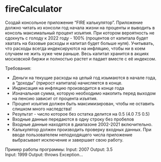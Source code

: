 # fireCalculator

Создай консольное приложение “FIRE калькулятор”. 
Приложение должно читать из консоли год начала жизни на проценты и выводить в консоль максимальный процент изъятия. 
При котором вероятность не сдохнуть с голоду к 2022 году - 100% (процентов от капитала будет хватать на базовые расходы и капитал будет больше нуля). 
Учитывать, что расходы всегда индексируются на инфляцию, чтобы ни в коем случаем не жить хуже чем раньше. 
Весь капитал хранится в акциях московской биржи и полностью растет и падает вместе с её индексом. 

Требования:
- Деньги на текущие расходы на целый год изымаются в начале года, а “доходы” (прирост капитала) начисляется в конце.
- Индексация на инфляцию производится в конце года
- Изначальная сумма, которую необходимо накопить перед выходом на пенсию зависит от процента изъятия.
- Процент изъятия должен быть максимизирован, чтобы не оставить слишком много наследства!
- Результат -  число которое без остатка делится на 0.5 (4.0  7.5  0.5)
- Входные данные передаются в одну строку без пробелов
- Входные данные находятся  в диапазоне 2002-2021 включительно.
- Калькулятор должен производить проверку входных данных. При вводе пользователем неподходящего числа приложение выбрасывает исключение и завершает свою работу.

Пример работы программы:
Input:
2007
Output:
3.5  
Input:
1999
Output:
throws Exception…
